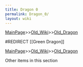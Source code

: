 ```yaml
---
title: Dragon 0
permalink: Dragon_0/
layout: wiki
---
```


[MainPage](/keeperrl_wiki/ "wikilink")>>[Old_Wiki](/keeperrl_wiki/Old_Wiki "wikilink")>>[Old_Dragon](/keeperrl_wiki/Old_Dragon "wikilink")

#REDIRECT [[Green Dragon]]

[MainPage](/keeperrl_wiki/ "wikilink")>>[Old_Wiki](/keeperrl_wiki/Old_Wiki "wikilink")>>[Old_Dragon](/keeperrl_wiki/Old_Dragon "wikilink")

Other items in this section

